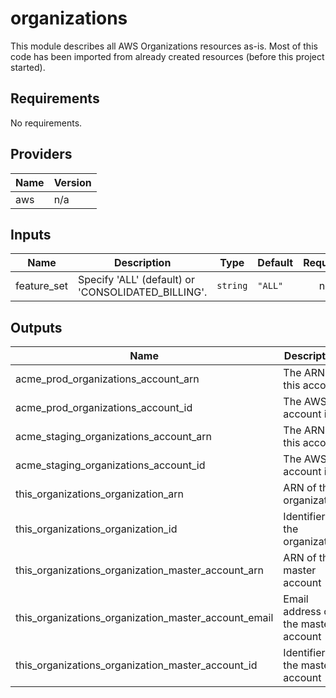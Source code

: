 # organizations

This module describes all AWS Organizations resources as-is. Most of this code has been imported from already created resources (before this project started).

<!-- BEGINNING OF PRE-COMMIT-TERRAFORM DOCS HOOK -->
## Requirements

No requirements.

## Providers

| Name | Version |
|------|---------|
| aws | n/a |

## Inputs

| Name | Description | Type | Default | Required |
|------|-------------|------|---------|:--------:|
| feature\_set | Specify 'ALL' (default) or 'CONSOLIDATED\_BILLING'. | `string` | `"ALL"` | no |

## Outputs

| Name | Description |
|------|-------------|
| acme\_prod\_organizations\_account\_arn | The ARN for this account |
| acme\_prod\_organizations\_account\_id | The AWS account id |
| acme\_staging\_organizations\_account\_arn | The ARN for this account |
| acme\_staging\_organizations\_account\_id | The AWS account id |
| this\_organizations\_organization\_arn | ARN of the organization |
| this\_organizations\_organization\_id | Identifier of the organization |
| this\_organizations\_organization\_master\_account\_arn | ARN of the master account |
| this\_organizations\_organization\_master\_account\_email | Email address of the master account |
| this\_organizations\_organization\_master\_account\_id | Identifier of the master account |

<!-- END OF PRE-COMMIT-TERRAFORM DOCS HOOK -->
